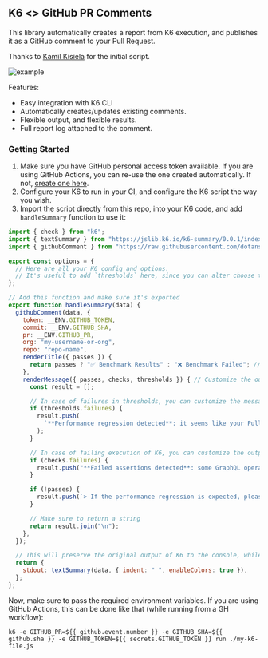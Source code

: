## K6 <> GitHub PR Comments

This library automatically creates a report from K6 execution, and publishes it as a GitHub comment to your Pull Request.

Thanks to [Kamil Kisiela](https://github.com/kamilkisiela/) for the initial script.

![example](https://i.imgur.com/3y7c957.png)

Features:
* Easy integration with K6 CLI
* Automatically creates/updates existing comments.
* Flexible output, and flexible results.
* Full report log attached to the comment.

### Getting Started

1. Make sure you have GitHub personal access token available. If you are using GitHub Actions, you can re-use the one created automatically. If not, [create one here](https://docs.github.com/en/authentication/keeping-your-account-and-data-secure/creating-a-personal-access-token).
2. Configure your K6 to run in your CI, and configure the K6 script the way you wish. 
3. Import the script directly from this repo, into your K6 code, and add `handleSummary` function to use it:

```js
import { check } from "k6";
import { textSummary } from "https://jslib.k6.io/k6-summary/0.0.1/index.js";
import { githubComment } from "https://raw.githubusercontent.com/dotansimha/k6-github-pr-comment/master/lib.js";

export const options = {
  // Here are all your K6 config and options.
  // It's useful to add `thresholds` here, since you can alter choose to fail the PR based on that.
};

// Add this function and make sure it's exported
export function handleSummary(data) {
  githubComment(data, {
    token: __ENV.GITHUB_TOKEN, 
    commit: __ENV.GITHUB_SHA,
    pr: __ENV.GITHUB_PR,
    org: "my-username-or-org",
    repo: "repo-name",
    renderTitle({ passes }) {
      return passes ? "✅ Benchmark Results" : "❌ Benchmark Failed"; // Here you can choose how to build the title
    },
    renderMessage({ passes, checks, thresholds }) { // Customize the output and the comment text
      const result = [];

      // In case of failures in thresholds, you can customize the message
      if (thresholds.failures) {
        result.push(
          `**Performance regression detected**: it seems like your Pull Request adds some extra latency to the GraphQL requests, or to envelop runtime.`
        );
      }

      // In case of failing execution of K6, you can customize the output
      if (checks.failures) {
        result.push("**Failed assertions detected**: some GraphQL operations included in the loadtest are failing.");
      }

      if (!passes) {
        result.push(`> If the performance regression is expected, please increase the failing threshold.`);
      }

      // Make sure to return a string
      return result.join("\n");
    },
  });

  // This will preserve the original output of K6 to the console, while still publishing to GH.
  return {
    stdout: textSummary(data, { indent: " ", enableColors: true }),
  };
};
```

Now, make sure to pass the required environment variables. If you are using GitHub Actions, this can be done like that (while running from a GH workflow): 

```
k6 -e GITHUB_PR=${{ github.event.number }} -e GITHUB_SHA=${{ github.sha }} -e GITHUB_TOKEN=${{ secrets.GITHUB_TOKEN }} run ./my-k6-file.js 
```
